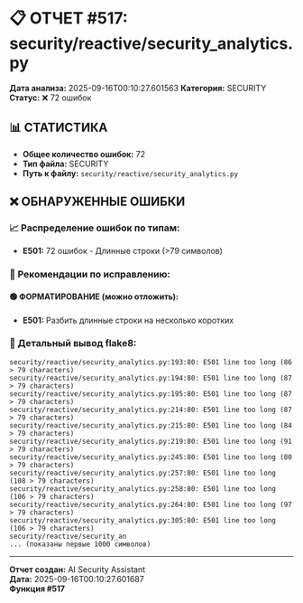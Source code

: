 # 📋 ОТЧЕТ #517: security/reactive/security_analytics.py

**Дата анализа:** 2025-09-16T00:10:27.601563
**Категория:** SECURITY
**Статус:** ❌ 72 ошибок

## 📊 СТАТИСТИКА

- **Общее количество ошибок:** 72
- **Тип файла:** SECURITY
- **Путь к файлу:** `security/reactive/security_analytics.py`

## ❌ ОБНАРУЖЕННЫЕ ОШИБКИ

### 📈 Распределение ошибок по типам:

- **E501:** 72 ошибок - Длинные строки (>79 символов)

### 🎯 Рекомендации по исправлению:

#### 🟢 ФОРМАТИРОВАНИЕ (можно отложить):
- **E501:** Разбить длинные строки на несколько коротких

### 📝 Детальный вывод flake8:

```
security/reactive/security_analytics.py:193:80: E501 line too long (86 > 79 characters)
security/reactive/security_analytics.py:194:80: E501 line too long (87 > 79 characters)
security/reactive/security_analytics.py:195:80: E501 line too long (87 > 79 characters)
security/reactive/security_analytics.py:214:80: E501 line too long (87 > 79 characters)
security/reactive/security_analytics.py:215:80: E501 line too long (84 > 79 characters)
security/reactive/security_analytics.py:219:80: E501 line too long (91 > 79 characters)
security/reactive/security_analytics.py:245:80: E501 line too long (80 > 79 characters)
security/reactive/security_analytics.py:257:80: E501 line too long (108 > 79 characters)
security/reactive/security_analytics.py:258:80: E501 line too long (106 > 79 characters)
security/reactive/security_analytics.py:264:80: E501 line too long (97 > 79 characters)
security/reactive/security_analytics.py:305:80: E501 line too long (106 > 79 characters)
security/reactive/security_an
... (показаны первые 1000 символов)
```

---
**Отчет создан:** AI Security Assistant  
**Дата:** 2025-09-16T00:10:27.601687  
**Функция #517**
